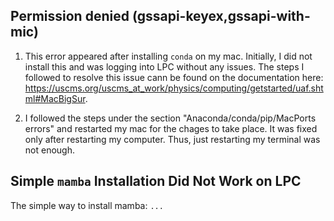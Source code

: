## Permission denied (gssapi-keyex,gssapi-with-mic)

1. This error appeared after installing `conda` on my mac. Initially, I did not install this and was logging into LPC without any issues. The steps I followed to resolve this issue cann be found on the documentation here: https://uscms.org/uscms_at_work/physics/computing/getstarted/uaf.shtml#MacBigSur. 

2. I followed the steps under the section "Anaconda/conda/pip/MacPorts errors" and restarted my mac for the chages to take place. It was fixed only after restarting my computer. Thus, just restarting my terminal was not enough.

## Simple `mamba` Installation Did Not Work on LPC

The simple way to install mamba:
`...`
